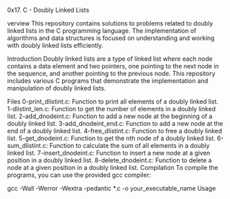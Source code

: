 0x17. C - Doubly Linked Lists

verview
This repository contains solutions to problems related to doubly linked lists in the C programming language. The implementation of algorithms and data structures is focused on understanding and working with doubly linked lists efficiently.


Introduction
Doubly linked lists are a type of linked list where each node contains a data element and two pointers, one pointing to the next node in the sequence, and another pointing to the previous node. This repository includes various C programs that demonstrate the implementation and manipulation of doubly linked lists.

Files
0-print_dlistint.c: Function to print all elements of a doubly linked list.
1-dlistint_len.c: Function to get the number of elements in a doubly linked list.
2-add_dnodeint.c: Function to add a new node at the beginning of a doubly linked list.
3-add_dnodeint_end.c: Function to add a new node at the end of a doubly linked list.
4-free_dlistint.c: Function to free a doubly linked list.
5-get_dnodeint.c: Function to get the nth node of a doubly linked list.
6-sum_dlistint.c: Function to calculate the sum of all elements in a doubly linked list.
7-insert_dnodeint.c: Function to insert a new node at a given position in a doubly linked list.
8-delete_dnodeint.c: Function to delete a node at a given position in a doubly linked list.
Compilation
To compile the programs, you can use the provided gcc compiler:

gcc -Wall -Werror -Wextra -pedantic *.c -o your_executable_name
Usage
